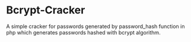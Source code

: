 # Bcrypt-Cracker
A simple cracker for passwords generated by password_hash function in php which generates passwords hashed with bcrypt algorithm.
